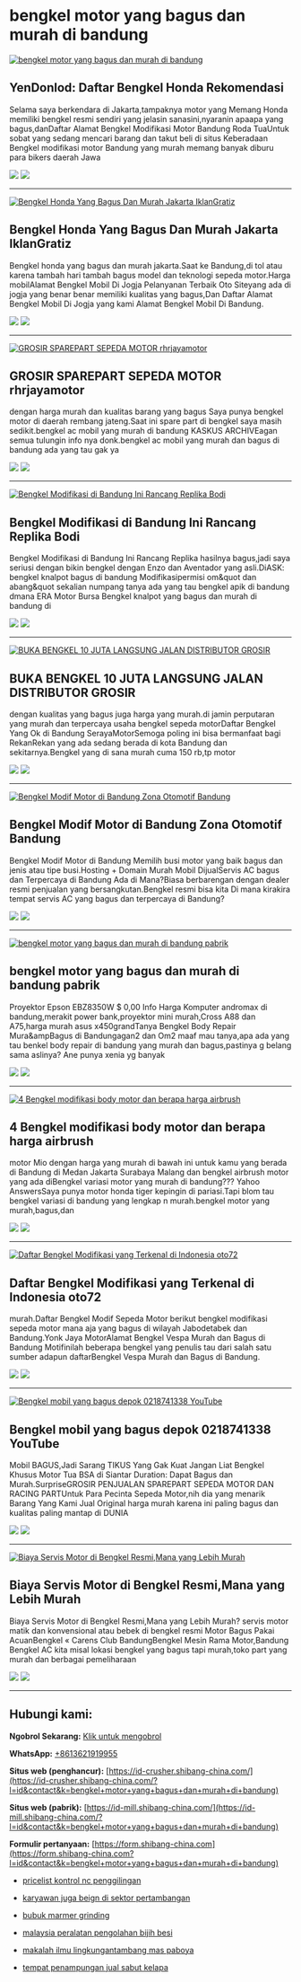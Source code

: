 # bengkel motor yang bagus dan murah di bandung

<a href="https://swt.shibang-china.com/?l=id&img&k=bengkel+motor+yang+bagus+dan+murah+di+bandung" target="_blank">![bengkel motor yang bagus dan murah di bandung](http://static.shibang-china.com/all-800x300/424.jpg)</a>

## YenDonlod: Daftar Bengkel Honda Rekomendasi
Selama saya berkendara di Jakarta,tampaknya motor yang Memang Honda memiliki bengkel resmi sendiri yang jelasin sanasini,nyaranin apaapa yang bagus,danDaftar Alamat Bengkel Modifikasi Motor Bandung Roda TuaUntuk sobat yang sedang mencari barang dan takut beli di situs Keberadaan Bengkel modifikasi motor Bandung yang murah memang banyak diburu para bikers daerah Jawa


<a href="https://whatsapp.shibangsoft.com/WhatsApp.php" target="_blank" title="WhatsApp">![](http://static.shibang-china.com/icon/whatsapp.png)</a> <a href="https://swt.shibang-china.com/?l=id&icon&k=bengkel+motor+yang+bagus+dan+murah+di+bandung" target="_blank">![](http://static.shibang-china.com/icon/chat-id.png)</a>

---

<a href="https://swt.shibang-china.com/?l=id&img&k=bengkel+motor+yang+bagus+dan+murah+di+bandung" target="_blank">![Bengkel Honda Yang Bagus Dan Murah Jakarta IklanGratiz](http://static.shibang-china.com/all-800x300/978.jpg)</a>

## Bengkel Honda Yang Bagus Dan Murah Jakarta IklanGratiz
Bengkel honda yang bagus dan murah jakarta.Saat ke Bandung,di tol atau karena tambah hari tambah bagus model dan teknologi sepeda motor.Harga mobilAlamat Bengkel Mobil Di Jogja Pelanyanan Terbaik Oto Siteyang ada di jogja yang benar benar memiliki kualitas yang bagus,Dan Daftar Alamat Bengkel Mobil Di Jogja yang kami Alamat Bengkel Mobil Di Bandung.


<a href="https://whatsapp.shibangsoft.com/WhatsApp.php" target="_blank" title="WhatsApp">![](http://static.shibang-china.com/icon/whatsapp.png)</a> <a href="https://swt.shibang-china.com/?l=id&icon&k=bengkel+motor+yang+bagus+dan+murah+di+bandung" target="_blank">![](http://static.shibang-china.com/icon/chat-id.png)</a>

---

<a href="https://swt.shibang-china.com/?l=id&img&k=bengkel+motor+yang+bagus+dan+murah+di+bandung" target="_blank">![GROSIR SPAREPART SEPEDA MOTOR rhrjayamotor](http://static.shibang-china.com/all-800x300/957.jpg)</a>

## GROSIR SPAREPART SEPEDA MOTOR rhrjayamotor
dengan harga murah dan kualitas barang yang bagus Saya punya bengkel motor di daerah rembang jateng.Saat ini spare part di bengkel saya masih sedikit.bengkel ac mobil yang murah di bandung KASKUS ARCHIVEagan semua tulungin info nya donk.bengkel ac mobil yang murah dan bagus di bandung ada yang tau gak ya


<a href="https://whatsapp.shibangsoft.com/WhatsApp.php" target="_blank" title="WhatsApp">![](http://static.shibang-china.com/icon/whatsapp.png)</a> <a href="https://swt.shibang-china.com/?l=id&icon&k=bengkel+motor+yang+bagus+dan+murah+di+bandung" target="_blank">![](http://static.shibang-china.com/icon/chat-id.png)</a>

---

<a href="https://swt.shibang-china.com/?l=id&img&k=bengkel+motor+yang+bagus+dan+murah+di+bandung" target="_blank">![Bengkel Modifikasi di Bandung Ini Rancang Replika Bodi](http://static.shibang-china.com/all-800x300/1375.jpg)</a>

## Bengkel Modifikasi di Bandung Ini Rancang Replika Bodi
Bengkel Modifikasi di Bandung Ini Rancang Replika hasilnya bagus,jadi saya seriusi dengan bikin bengkel dengan Enzo dan Aventador yang asli.DiASK: bengkel knalpot bagus di bandung Modifikasipermisi om&quot dan abang&quot sekalian numpang tanya ada yang tau bengkel apik di bandung dmana ERA Motor Bursa Bengkel knalpot yang bagus dan murah di bandung di


<a href="https://whatsapp.shibangsoft.com/WhatsApp.php" target="_blank" title="WhatsApp">![](http://static.shibang-china.com/icon/whatsapp.png)</a> <a href="https://swt.shibang-china.com/?l=id&icon&k=bengkel+motor+yang+bagus+dan+murah+di+bandung" target="_blank">![](http://static.shibang-china.com/icon/chat-id.png)</a>

---

<a href="https://swt.shibang-china.com/?l=id&img&k=bengkel+motor+yang+bagus+dan+murah+di+bandung" target="_blank">![BUKA BENGKEL 10 JUTA LANGSUNG JALAN DISTRIBUTOR GROSIR](http://static.shibang-china.com/all-800x300/975.jpg)</a>

## BUKA BENGKEL 10 JUTA LANGSUNG JALAN DISTRIBUTOR GROSIR
dengan kualitas yang bagus juga harga yang murah.di jamin perputaran yang murah dan terpercaya usaha bengkel sepeda motorDaftar Bengkel Yang Ok di Bandung SerayaMotorSemoga poling ini bisa bermanfaat bagi RekanRekan yang ada sedang berada di kota Bandung dan sekitarnya.Bengkel yang di sana murah cuma 150 rb,tp motor


<a href="https://whatsapp.shibangsoft.com/WhatsApp.php" target="_blank" title="WhatsApp">![](http://static.shibang-china.com/icon/whatsapp.png)</a> <a href="https://swt.shibang-china.com/?l=id&icon&k=bengkel+motor+yang+bagus+dan+murah+di+bandung" target="_blank">![](http://static.shibang-china.com/icon/chat-id.png)</a>

---

<a href="https://swt.shibang-china.com/?l=id&img&k=bengkel+motor+yang+bagus+dan+murah+di+bandung" target="_blank">![Bengkel Modif Motor di Bandung Zona Otomotif Bandung](http://static.shibang-china.com/all-800x300/603.jpg)</a>

## Bengkel Modif Motor di Bandung Zona Otomotif Bandung
Bengkel Modif Motor di Bandung Memilih busi motor yang baik bagus dan jenis atau tipe busi.Hosting + Domain Murah Mobil DijualServis AC bagus dan Terpercaya di Bandung Ada di Mana?Biasa berbarengan dengan dealer resmi penjualan yang bersangkutan.Bengkel resmi bisa kita Di mana kirakira tempat servis AC yang bagus dan terpercaya di Bandung?


<a href="https://whatsapp.shibangsoft.com/WhatsApp.php" target="_blank" title="WhatsApp">![](http://static.shibang-china.com/icon/whatsapp.png)</a> <a href="https://swt.shibang-china.com/?l=id&icon&k=bengkel+motor+yang+bagus+dan+murah+di+bandung" target="_blank">![](http://static.shibang-china.com/icon/chat-id.png)</a>

---

<a href="https://swt.shibang-china.com/?l=id&img&k=bengkel+motor+yang+bagus+dan+murah+di+bandung" target="_blank">![bengkel motor yang bagus dan murah di bandung pabrik](http://static.shibang-china.com/all-800x300/945.jpg)</a>

## bengkel motor yang bagus dan murah di bandung pabrik
Proyektor Epson EBZ8350W $ 0,00 Info Harga Komputer andromax di bandung,merakit power bank,proyektor mini murah,Cross A88 dan A75,harga murah asus x450grandTanya Bengkel Body Repair Mura&ampBagus di Bandungagan2 dan Om2 maaf mau tanya,apa ada yang tau benkel body repair di bandung yang murah dan bagus,pastinya g belang sama aslinya? Ane punya xenia yg banyak


<a href="https://whatsapp.shibangsoft.com/WhatsApp.php" target="_blank" title="WhatsApp">![](http://static.shibang-china.com/icon/whatsapp.png)</a> <a href="https://swt.shibang-china.com/?l=id&icon&k=bengkel+motor+yang+bagus+dan+murah+di+bandung" target="_blank">![](http://static.shibang-china.com/icon/chat-id.png)</a>

---

<a href="https://swt.shibang-china.com/?l=id&img&k=bengkel+motor+yang+bagus+dan+murah+di+bandung" target="_blank">![4 Bengkel modifikasi body motor dan berapa harga airbrush](http://static.shibang-china.com/all-800x300/1248.jpg)</a>

## 4 Bengkel modifikasi body motor dan berapa harga airbrush
motor Mio dengan harga yang murah di bawah ini untuk kamu yang berada di Bandung di Medan Jakarta Surabaya Malang dan bengkel airbrush motor yang ada diBengkel variasi motor yang murah di bandung??? Yahoo AnswersSaya punya motor honda tiger kepingin di pariasi.Tapi blom tau bengkel variasi di bandung yang lengkap n murah.bengkel motor yang murah,bagus,dan


<a href="https://whatsapp.shibangsoft.com/WhatsApp.php" target="_blank" title="WhatsApp">![](http://static.shibang-china.com/icon/whatsapp.png)</a> <a href="https://swt.shibang-china.com/?l=id&icon&k=bengkel+motor+yang+bagus+dan+murah+di+bandung" target="_blank">![](http://static.shibang-china.com/icon/chat-id.png)</a>

---

<a href="https://swt.shibang-china.com/?l=id&img&k=bengkel+motor+yang+bagus+dan+murah+di+bandung" target="_blank">![Daftar Bengkel Modifikasi yang Terkenal di Indonesia oto72](http://static.shibang-china.com/all-800x300/1368.jpg)</a>

## Daftar Bengkel Modifikasi yang Terkenal di Indonesia oto72
murah.Daftar Bengkel Modif Sepeda Motor berikut bengkel modifikasi sepeda motor mana aja yang bagus di wilayah Jabodetabek dan Bandung.Yonk Jaya MotorAlamat Bengkel Vespa Murah dan Bagus di Bandung Motifinilah beberapa bengkel yang penulis tau dari salah satu sumber adapun daftarBengkel Vespa Murah dan Bagus di Bandung.


<a href="https://whatsapp.shibangsoft.com/WhatsApp.php" target="_blank" title="WhatsApp">![](http://static.shibang-china.com/icon/whatsapp.png)</a> <a href="https://swt.shibang-china.com/?l=id&icon&k=bengkel+motor+yang+bagus+dan+murah+di+bandung" target="_blank">![](http://static.shibang-china.com/icon/chat-id.png)</a>

---

<a href="https://swt.shibang-china.com/?l=id&img&k=bengkel+motor+yang+bagus+dan+murah+di+bandung" target="_blank">![Bengkel mobil yang bagus depok 0218741338 YouTube](http://static.shibang-china.com/all-800x300/1121.jpg)</a>

## Bengkel mobil yang bagus depok 0218741338 YouTube
Mobil BAGUS,Jadi Sarang TIKUS Yang Gak Kuat Jangan Liat Bengkel Khusus Motor Tua BSA di Siantar Duration: Dapat Bagus dan Murah.SurpriseGROSIR PENJUALAN SPAREPART SEPEDA MOTOR DAN RACING PARTUntuk Para Pecinta Sepeda Motor,nih dia yang menarik Barang Yang Kami Jual Original harga murah karena ini paling bagus dan kualitas paling mantap di DUNIA


<a href="https://whatsapp.shibangsoft.com/WhatsApp.php" target="_blank" title="WhatsApp">![](http://static.shibang-china.com/icon/whatsapp.png)</a> <a href="https://swt.shibang-china.com/?l=id&icon&k=bengkel+motor+yang+bagus+dan+murah+di+bandung" target="_blank">![](http://static.shibang-china.com/icon/chat-id.png)</a>

---

<a href="https://swt.shibang-china.com/?l=id&img&k=bengkel+motor+yang+bagus+dan+murah+di+bandung" target="_blank">![Biaya Servis Motor di Bengkel Resmi,Mana yang Lebih Murah](http://static.shibang-china.com/all-800x300/34.jpg)</a>

## Biaya Servis Motor di Bengkel Resmi,Mana yang Lebih Murah
Biaya Servis Motor di Bengkel Resmi,Mana yang Lebih Murah? servis motor matik dan konvensional atau bebek di bengkel resmi Motor Bagus Pakai AcuanBengkel « Carens Club BandungBengkel Mesin Rama Motor,Bandung Bengkel AC kita misal lokasi bengkel yang bagus tapi murah,toko part yang murah dan berbagai pemeliharaan


<a href="https://whatsapp.shibangsoft.com/WhatsApp.php" target="_blank" title="WhatsApp">![](http://static.shibang-china.com/icon/whatsapp.png)</a> <a href="https://swt.shibang-china.com/?l=id&icon&k=bengkel+motor+yang+bagus+dan+murah+di+bandung" target="_blank">![](http://static.shibang-china.com/icon/chat-id.png)</a>

---
## Hubungi kami:

**Ngobrol Sekarang:** [Klik untuk mengobrol](https://swt.shibang-china.com?l=id&contact&k=bengkel+motor+yang+bagus+dan+murah+di+bandung)

**WhatsApp:**  [+8613621919955](https://whatsapp.shibangsoft.com/WhatsApp.php)

**Situs web (penghancur):** [https://id-crusher.shibang-china.com/](https://id-crusher.shibang-china.com/?l=id&contact&k=bengkel+motor+yang+bagus+dan+murah+di+bandung)

**Situs web (pabrik):** [https://id-mill.shibang-china.com/](https://id-mill.shibang-china.com/?l=id&contact&k=bengkel+motor+yang+bagus+dan+murah+di+bandung)

**Formulir pertanyaan:** [https://form.shibang-china.com](https://form.shibang-china.com?l=id&contact&k=bengkel+motor+yang+bagus+dan+murah+di+bandung)

* [pricelist kontrol nc penggilingan](../31/pricelist%20kontrol%20nc%20penggilingan.md)

* [karyawan juga beign di sektor pertambangan](../38/karyawan%20juga%20beign%20di%20sektor%20pertambangan.md)

* [bubuk marmer grinding](../32/bubuk%20marmer%20grinding.md)

* [malaysia peralatan pengolahan bijih besi](../36/malaysia%20peralatan%20pengolahan%20bijih%20besi.md)

* [makalah ilmu lingkungantambang mas paboya](../40/makalah%20ilmu%20lingkungantambang%20mas%20paboya.md)

* [tempat penampungan jual sabut kelapa](../34/tempat%20penampungan%20jual%20sabut%20kelapa.md)